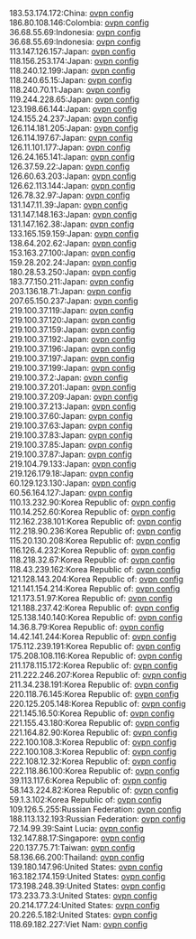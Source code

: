 183.53.174.172:China: [ovpn config](vpn/183_53_174_172.ovpn)  
186.80.108.146:Colombia: [ovpn config](vpn/186_80_108_146.ovpn)  
36.68.55.69:Indonesia: [ovpn config](vpn/36_68_55_69.ovpn)  
36.68.55.69:Indonesia: [ovpn config](vpn/36_68_55_69.ovpn)  
113.147.126.157:Japan: [ovpn config](vpn/113_147_126_157.ovpn)  
118.156.253.174:Japan: [ovpn config](vpn/118_156_253_174.ovpn)  
118.240.12.199:Japan: [ovpn config](vpn/118_240_12_199.ovpn)  
118.240.65.15:Japan: [ovpn config](vpn/118_240_65_15.ovpn)  
118.240.70.11:Japan: [ovpn config](vpn/118_240_70_11.ovpn)  
119.244.228.65:Japan: [ovpn config](vpn/119_244_228_65.ovpn)  
123.198.66.144:Japan: [ovpn config](vpn/123_198_66_144.ovpn)  
124.155.24.237:Japan: [ovpn config](vpn/124_155_24_237.ovpn)  
126.114.181.205:Japan: [ovpn config](vpn/126_114_181_205.ovpn)  
126.114.197.67:Japan: [ovpn config](vpn/126_114_197_67.ovpn)  
126.11.101.177:Japan: [ovpn config](vpn/126_11_101_177.ovpn)  
126.24.165.141:Japan: [ovpn config](vpn/126_24_165_141.ovpn)  
126.37.59.22:Japan: [ovpn config](vpn/126_37_59_22.ovpn)  
126.60.63.203:Japan: [ovpn config](vpn/126_60_63_203.ovpn)  
126.62.113.144:Japan: [ovpn config](vpn/126_62_113_144.ovpn)  
126.78.32.97:Japan: [ovpn config](vpn/126_78_32_97.ovpn)  
131.147.11.39:Japan: [ovpn config](vpn/131_147_11_39.ovpn)  
131.147.148.163:Japan: [ovpn config](vpn/131_147_148_163.ovpn)  
131.147.162.38:Japan: [ovpn config](vpn/131_147_162_38.ovpn)  
133.165.159.159:Japan: [ovpn config](vpn/133_165_159_159.ovpn)  
138.64.202.62:Japan: [ovpn config](vpn/138_64_202_62.ovpn)  
153.163.27.100:Japan: [ovpn config](vpn/153_163_27_100.ovpn)  
159.28.202.24:Japan: [ovpn config](vpn/159_28_202_24.ovpn)  
180.28.53.250:Japan: [ovpn config](vpn/180_28_53_250.ovpn)  
183.77.150.211:Japan: [ovpn config](vpn/183_77_150_211.ovpn)  
203.136.18.71:Japan: [ovpn config](vpn/203_136_18_71.ovpn)  
207.65.150.237:Japan: [ovpn config](vpn/207_65_150_237.ovpn)  
219.100.37.119:Japan: [ovpn config](vpn/219_100_37_119.ovpn)  
219.100.37.120:Japan: [ovpn config](vpn/219_100_37_120.ovpn)  
219.100.37.159:Japan: [ovpn config](vpn/219_100_37_159.ovpn)  
219.100.37.192:Japan: [ovpn config](vpn/219_100_37_192.ovpn)  
219.100.37.196:Japan: [ovpn config](vpn/219_100_37_196.ovpn)  
219.100.37.197:Japan: [ovpn config](vpn/219_100_37_197.ovpn)  
219.100.37.199:Japan: [ovpn config](vpn/219_100_37_199.ovpn)  
219.100.37.2:Japan: [ovpn config](vpn/219_100_37_2.ovpn)  
219.100.37.201:Japan: [ovpn config](vpn/219_100_37_201.ovpn)  
219.100.37.209:Japan: [ovpn config](vpn/219_100_37_209.ovpn)  
219.100.37.213:Japan: [ovpn config](vpn/219_100_37_213.ovpn)  
219.100.37.60:Japan: [ovpn config](vpn/219_100_37_60.ovpn)  
219.100.37.63:Japan: [ovpn config](vpn/219_100_37_63.ovpn)  
219.100.37.83:Japan: [ovpn config](vpn/219_100_37_83.ovpn)  
219.100.37.85:Japan: [ovpn config](vpn/219_100_37_85.ovpn)  
219.100.37.87:Japan: [ovpn config](vpn/219_100_37_87.ovpn)  
219.104.79.133:Japan: [ovpn config](vpn/219_104_79_133.ovpn)  
219.126.179.18:Japan: [ovpn config](vpn/219_126_179_18.ovpn)  
60.129.123.130:Japan: [ovpn config](vpn/60_129_123_130.ovpn)  
60.56.164.127:Japan: [ovpn config](vpn/60_56_164_127.ovpn)  
110.13.232.90:Korea Republic of: [ovpn config](vpn/110_13_232_90.ovpn)  
110.14.252.60:Korea Republic of: [ovpn config](vpn/110_14_252_60.ovpn)  
112.162.238.101:Korea Republic of: [ovpn config](vpn/112_162_238_101.ovpn)  
112.218.90.236:Korea Republic of: [ovpn config](vpn/112_218_90_236.ovpn)  
115.20.130.208:Korea Republic of: [ovpn config](vpn/115_20_130_208.ovpn)  
116.126.4.232:Korea Republic of: [ovpn config](vpn/116_126_4_232.ovpn)  
118.218.32.67:Korea Republic of: [ovpn config](vpn/118_218_32_67.ovpn)  
118.43.239.162:Korea Republic of: [ovpn config](vpn/118_43_239_162.ovpn)  
121.128.143.204:Korea Republic of: [ovpn config](vpn/121_128_143_204.ovpn)  
121.141.154.214:Korea Republic of: [ovpn config](vpn/121_141_154_214.ovpn)  
121.173.51.97:Korea Republic of: [ovpn config](vpn/121_173_51_97.ovpn)  
121.188.237.42:Korea Republic of: [ovpn config](vpn/121_188_237_42.ovpn)  
125.138.140.140:Korea Republic of: [ovpn config](vpn/125_138_140_140.ovpn)  
14.36.8.79:Korea Republic of: [ovpn config](vpn/14_36_8_79.ovpn)  
14.42.141.244:Korea Republic of: [ovpn config](vpn/14_42_141_244.ovpn)  
175.112.239.191:Korea Republic of: [ovpn config](vpn/175_112_239_191.ovpn)  
175.208.108.116:Korea Republic of: [ovpn config](vpn/175_208_108_116.ovpn)  
211.178.115.172:Korea Republic of: [ovpn config](vpn/211_178_115_172.ovpn)  
211.222.246.207:Korea Republic of: [ovpn config](vpn/211_222_246_207.ovpn)  
211.34.238.191:Korea Republic of: [ovpn config](vpn/211_34_238_191.ovpn)  
220.118.76.145:Korea Republic of: [ovpn config](vpn/220_118_76_145.ovpn)  
220.125.205.148:Korea Republic of: [ovpn config](vpn/220_125_205_148.ovpn)  
221.145.16.50:Korea Republic of: [ovpn config](vpn/221_145_16_50.ovpn)  
221.155.43.180:Korea Republic of: [ovpn config](vpn/221_155_43_180.ovpn)  
221.164.82.90:Korea Republic of: [ovpn config](vpn/221_164_82_90.ovpn)  
222.100.108.3:Korea Republic of: [ovpn config](vpn/222_100_108_3.ovpn)  
222.100.108.3:Korea Republic of: [ovpn config](vpn/222_100_108_3.ovpn)  
222.108.12.32:Korea Republic of: [ovpn config](vpn/222_108_12_32.ovpn)  
222.118.86.100:Korea Republic of: [ovpn config](vpn/222_118_86_100.ovpn)  
39.113.117.6:Korea Republic of: [ovpn config](vpn/39_113_117_6.ovpn)  
58.143.224.82:Korea Republic of: [ovpn config](vpn/58_143_224_82.ovpn)  
59.1.3.102:Korea Republic of: [ovpn config](vpn/59_1_3_102.ovpn)  
109.126.5.255:Russian Federation: [ovpn config](vpn/109_126_5_255.ovpn)  
188.113.132.193:Russian Federation: [ovpn config](vpn/188_113_132_193.ovpn)  
72.14.99.39:Saint Lucia: [ovpn config](vpn/72_14_99_39.ovpn)  
132.147.88.17:Singapore: [ovpn config](vpn/132_147_88_17.ovpn)  
220.137.75.71:Taiwan: [ovpn config](vpn/220_137_75_71.ovpn)  
58.136.66.200:Thailand: [ovpn config](vpn/58_136_66_200.ovpn)  
139.180.147.96:United States: [ovpn config](vpn/139_180_147_96.ovpn)  
163.182.174.159:United States: [ovpn config](vpn/163_182_174_159.ovpn)  
173.198.248.39:United States: [ovpn config](vpn/173_198_248_39.ovpn)  
173.233.73.3:United States: [ovpn config](vpn/173_233_73_3.ovpn)  
20.214.177.24:United States: [ovpn config](vpn/20_214_177_24.ovpn)  
20.226.5.182:United States: [ovpn config](vpn/20_226_5_182.ovpn)  
118.69.182.227:Viet Nam: [ovpn config](vpn/118_69_182_227.ovpn)  
